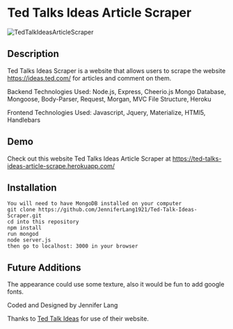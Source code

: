 # Ted Talks Ideas Article Scraper

![TedTalkIdeasArticleScraper](https://github.com/JenniferLang1921/Ted-Talk-Ideas-Scraper/blob/master/public/assets/images/screenshot.png)

## Description

Ted Talks Ideas Scraper is a website that allows users to scrape the website https://ideas.ted.com/ for articles and comment on them.

Backend Technologies Used:  Node.js, Express, Cheerio.js Mongo Database, Mongoose, Body-Parser, Request, Morgan, MVC File Structure, Heroku

Frontend Technologies Used: Javascript, Jquery, Materialize, HTMl5, Handlebars

## Demo

 Check out this website Ted Talks Ideas Article Scraper at https://ted-talks-ideas-article-scrape.herokuapp.com/

## Installation

```
You will need to have MongoDB installed on your computer
git clone https://github.com/JenniferLang1921/Ted-Talk-Ideas-Scraper.git
cd into this repository
npm install
run mongod
node server.js
then go to localhost: 3000 in your browser

```


## Future Additions

The appearance could use some texture, also it would be fun to add google fonts.  



Coded and Designed by Jennifer Lang

Thanks to [Ted Talk Ideas](https://ideas.ted.com/) for use of their website.  



